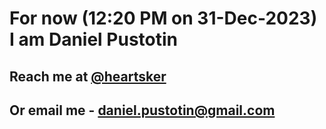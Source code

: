 # For now (12:20 PM on 31-Dec-2023) I am Daniel Pustotin
## Reach me at [@heartsker](https://t.me/heartsker)
## Or email me - daniel.pustotin@gmail.com
